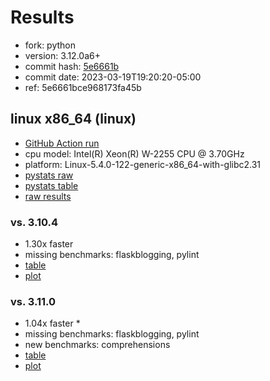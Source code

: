 # Results

- fork: python
- version: 3.12.0a6+
- commit hash: [5e6661b](https://github.com/python/cpython/commit/5e6661b)
- commit date: 2023-03-19T19:20:20-05:00
- ref: 5e6661bce968173fa45b

## linux x86_64 (linux)

- [GitHub Action run](https://github.com/faster-cpython/benchmarking/actions/runs/4471382913)
- cpu model: Intel(R) Xeon(R) W-2255 CPU @ 3.70GHz
- platform: Linux-5.4.0-122-generic-x86_64-with-glibc2.31
- [pystats raw](bm-20230319-linux-x86_64-python-5e6661bce968173fa45b-3.12.0a6%2B-5e6661b-pystats.json)
- [pystats table](bm-20230319-linux-x86_64-python-5e6661bce968173fa45b-3.12.0a6%2B-5e6661b-pystats.md)
- [raw results](bm-20230319-linux-x86_64-python-5e6661bce968173fa45b-3.12.0a6%2B-5e6661b.json)

### vs. 3.10.4

- 1.30x faster
- missing benchmarks: flaskblogging, pylint
- [table](bm-20230319-linux-x86_64-python-5e6661bce968173fa45b-3.12.0a6%2B-5e6661b-vs-3.10.4.md)
- [plot](bm-20230319-linux-x86_64-python-5e6661bce968173fa45b-3.12.0a6%2B-5e6661b-vs-3.10.4.png)

### vs. 3.11.0

- 1.04x faster \*
- missing benchmarks: flaskblogging, pylint
- new benchmarks: comprehensions
- [table](bm-20230319-linux-x86_64-python-5e6661bce968173fa45b-3.12.0a6%2B-5e6661b-vs-3.11.0.md)
- [plot](bm-20230319-linux-x86_64-python-5e6661bce968173fa45b-3.12.0a6%2B-5e6661b-vs-3.11.0.png)

